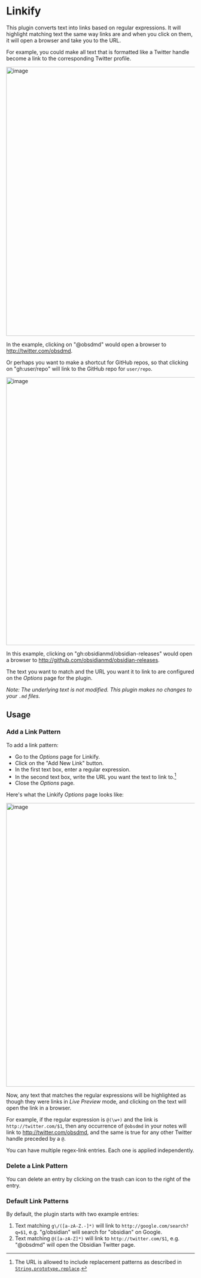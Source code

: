 # Linkify
This plugin converts text into links based on regular expressions. It will highlight matching text the same way links are and when you click on them, it will open a browser and take you to the URL.

For example, you could make all text that is formatted like a Twitter handle become a link to the corresponding Twitter profile.

<img width="718" alt="image" src="https://user-images.githubusercontent.com/37097379/171535251-9c33087f-8f25-4a4e-8907-b819b61b6262.png">

In the example, clicking on "@obsdmd" would open a browser to http://twitter.com/obsdmd.

Or perhaps you want to make a shortcut for GitHub repos, so that clicking on "gh:user/repo" will link to the GitHub repo for `user/repo`.

<img width="715" alt="image" src="https://user-images.githubusercontent.com/37097379/171542746-de76396e-c31f-41f4-a155-7510688379b5.png">

In this example, clicking on "gh:obsidianmd/obsidian-releases" would open a browser to http://github.com/obsidianmd/obsidian-releases.

The text you want to match and the URL you want it to link to are configured on the *Options* page for the plugin.

_Note: The underlying text is not modified. This plugin makes no changes to your `.md` files._

## Usage
### Add a Link Pattern
To add a link pattern:
- Go to the *Options* page for Linkify.
- Click on the "Add New Link" button.
- In the first text box, enter a regular expression.
- In the second text box, write the URL you want the text to link to.[^1]
- Close the *Options* page.

[^1]: The URL is allowed to include replacement patterns as described in [`String.prototype.replace`](https://developer.mozilla.org/en-US/docs/Web/JavaScript/Reference/Global_Objects/String/replace#specifying_a_string_as_a_parameter).

Here's what the Linkify *Options* page looks like:

<img width="757" alt="image" src="https://user-images.githubusercontent.com/37097379/171923315-dfad2313-1aa9-49c3-8662-2529ee90bc40.png">

Now, any text that matches the regular expressions will be highlighted as though they were links in *Live Preview* mode, and clicking on the text will open the link in a browser.

For example, if the regular expression is `@(\w+)` and the link is `http://twitter.com/$1`, then any occurrence of `@obsdmd` in your notes will link to http://twitter.com/obsdmd, and the same is true for any other Twitter handle preceded by a `@`.

You can have multiple regex-link entries. Each one is applied independently.

### Delete a Link Pattern
You can delete an entry by clicking on the trash can icon to the right of the entry.

### Default Link Patterns
By default, the plugin starts with two example entries:

1. Text matching `g\/([a-zA-Z.-]*)` will link to `http://google.com/search?q=$1`, e.g. "g/obsidian" will search for "obsidian" on Google.
2. Text matching `@([a-zA-Z]*)` will link to `http://twitter.com/$1`, e.g. "@obsdmd" will open the Obsidian Twitter page.
